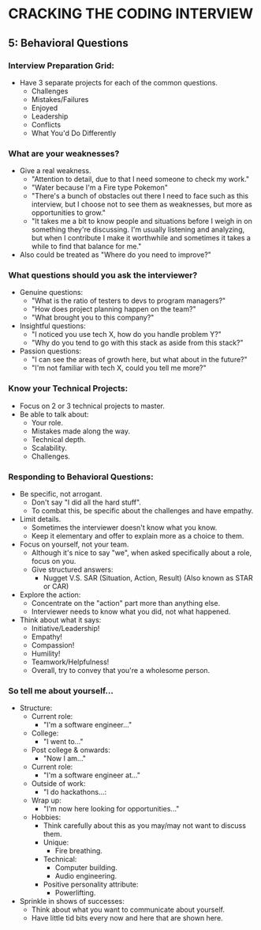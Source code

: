 # CRACKING THE CODING INTERVIEW

## 5: Behavioral Questions

### Interview Preparation Grid:

- Have 3 separate projects for each of the common questions.
  - Challenges
  - Mistakes/Failures
  - Enjoyed
  - Leadership
  - Conflicts
  - What You'd Do Differently

### What are your weaknesses?

- Give a real weakness.
  - "Attention to detail, due to that I need someone to check my work."
  - "Water because I'm a Fire type Pokemon"
  - "There's a bunch of obstacles out there I need to face such as this interview, but I choose not to see them as weaknesses, but more as opportunities to grow."
  - "It takes me a bit to know people and situations before I weigh in on something they're discussing. I'm usually listening and analyzing, but when I contribute I make it worthwhile and sometimes it takes a while to find that balance for me."
- Also could be treated as "Where do you need to improve?"

### What questions should you ask the interviewer?

- Genuine questions:
  - "What is the ratio of testers to devs to program managers?"
  - "How does project planning happen on the team?"
  - "What brought you to this company?"
- Insightful questions:
  - "I noticed you use tech X, how do you handle problem Y?"
  - "Why do you tend to go with this stack as aside from this stack?"
- Passion questions:
  - "I can see the areas of growth here, but what about in the future?"
  - "I'm not familiar with tech X, could you tell me more?"

### Know your Technical Projects:

- Focus on 2 or 3 technical projects to master.
- Be able to talk about:
  - Your role.
  - Mistakes made along the way.
  - Technical depth.
  - Scalability.
  - Challenges.

### Responding to Behavioral Questions:

- Be specific, not arrogant.
  - Don't say "I did all the hard stuff".
  - To combat this, be specific about the challenges and have empathy.
- Limit details.
  - Sometimes the interviewer doesn't know what you know.
  - Keep it elementary and offer to explain more as a choice to them.
- Focus on yourself, not your team.
  - Although it's nice to say "we", when asked specifically about a role, focus on you.
  - Give structured answers:
    - Nugget V.S. SAR (Situation, Action, Result) (Also known as STAR or CAR)
- Explore the action:
  - Concentrate on the "action" part more than anything else.
  - Interviewer needs to know what you did, not what happened.
- Think about what it says:
  - Initiative/Leadership!
  - Empathy!
  - Compassion!
  - Humility!
  - Teamwork/Helpfulness!
  - Overall, try to convey that you're a wholesome person.

### So tell me about yourself...

- Structure:
  - Current role:
    - "I'm a software engineer..."
  - College:
    - "I went to..."
  - Post college & onwards:
    - "Now I am..."
  - Current role:
    - "I'm a software engineer at..."
  - Outside of work:
    - "I do hackathons...:
  - Wrap up:
    - "I'm now here looking for opportunities..."
  - Hobbies:
    - Think carefully about this as you may/may not want to discuss them.
    - Unique:
      - Fire breathing.
    - Technical:
      - Computer building.
      - Audio engineering.
    - Positive personality attribute:
      - Powerlifting.
- Sprinkle in shows of successes:
  - Think about what you want to communicate about yourself.
  - Have little tid bits every now and here that are shown here.
